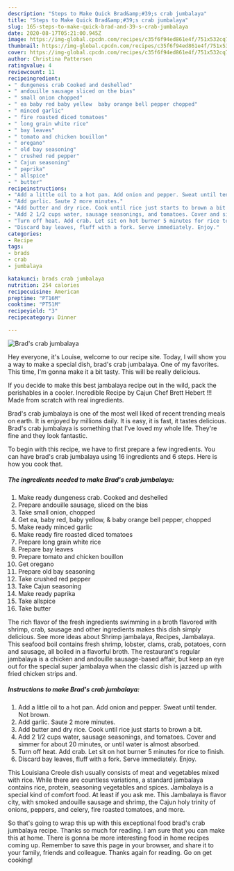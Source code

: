 ```yaml
---
description: "Steps to Make Quick Brad&amp;#39;s crab jumbalaya"
title: "Steps to Make Quick Brad&amp;#39;s crab jumbalaya"
slug: 165-steps-to-make-quick-brad-and-39-s-crab-jumbalaya
date: 2020-08-17T05:21:00.945Z
image: https://img-global.cpcdn.com/recipes/c35f6f94ed861e4f/751x532cq70/brads-crab-jumbalaya-recipe-main-photo.jpg
thumbnail: https://img-global.cpcdn.com/recipes/c35f6f94ed861e4f/751x532cq70/brads-crab-jumbalaya-recipe-main-photo.jpg
cover: https://img-global.cpcdn.com/recipes/c35f6f94ed861e4f/751x532cq70/brads-crab-jumbalaya-recipe-main-photo.jpg
author: Christina Patterson
ratingvalue: 4
reviewcount: 11
recipeingredient:
- " dungeness crab Cooked and deshelled"
- " andouille sausage sliced on the bias"
- " small onion chopped"
- " ea baby red baby yellow  baby orange bell pepper chopped"
- " minced garlic"
- " fire roasted diced tomatoes"
- " long grain white rice"
- " bay leaves"
- " tomato and chicken bouillon"
- " oregano"
- " old bay seasoning"
- " crushed red pepper"
- " Cajun seasoning"
- " paprika"
- " allspice"
- " butter"
recipeinstructions:
- "Add a little oil to a hot pan. Add onion and pepper. Sweat until tender. Not brown."
- "Add garlic. Saute 2 more minutes."
- "Add butter and dry rice. Cook until rice just starts to brown a bit."
- "Add 2 1/2 cups water, sausage seasonings, and tomatoes. Cover and simmer for about 20 minutes, or until water is almost absorbed."
- "Turn off heat. Add crab. Let sit on hot burner 5 minutes for rice to finish."
- "Discard bay leaves, fluff with a fork. Serve immediately. Enjoy."
categories:
- Recipe
tags:
- brads
- crab
- jumbalaya

katakunci: brads crab jumbalaya 
nutrition: 254 calories
recipecuisine: American
preptime: "PT16M"
cooktime: "PT51M"
recipeyield: "3"
recipecategory: Dinner

---
```



![Brad&#39;s crab jumbalaya](https://img-global.cpcdn.com/recipes/c35f6f94ed861e4f/751x532cq70/brads-crab-jumbalaya-recipe-main-photo.jpg)

Hey everyone, it's Louise, welcome to our recipe site. Today, I will show you a way to make a special dish, brad&#39;s crab jumbalaya. One of my favorites. This time, I'm gonna make it a bit tasty. This will be really delicious.

If you decide to make this best jambalaya recipe out in the wild, pack the perishables in a cooler. Incredible Recipe by Cajun Chef Brett Hebert !!! Made from scratch with real ingredients.

Brad&#39;s crab jumbalaya is one of the most well liked of recent trending meals on earth. It is enjoyed by millions daily. It is easy, it is fast, it tastes delicious. Brad&#39;s crab jumbalaya is something that I've loved my whole life. They're fine and they look fantastic.


To begin with this recipe, we have to first prepare a few ingredients. You can have brad&#39;s crab jumbalaya using 16 ingredients and 6 steps. Here is how you cook that.

<!--inarticleads1-->

##### The ingredients needed to make Brad&#39;s crab jumbalaya:

1. Make ready  dungeness crab. Cooked and deshelled
1. Prepare  andouille sausage, sliced on the bias
1. Take  small onion, chopped
1. Get  ea, baby red, baby yellow, &amp; baby orange bell pepper, chopped
1. Make ready  minced garlic
1. Make ready  fire roasted diced tomatoes
1. Prepare  long grain white rice
1. Prepare  bay leaves
1. Prepare  tomato and chicken bouillon
1. Get  oregano
1. Prepare  old bay seasoning
1. Take  crushed red pepper
1. Take  Cajun seasoning
1. Make ready  paprika
1. Take  allspice
1. Take  butter


The rich flavor of the fresh ingredients swimming in a broth flavored with shrimp, crab, sausage and other ingredients makes this dish simply delicious. See more ideas about Shrimp jambalaya, Recipes, Jambalaya. This seafood boil contains fresh shrimp, lobster, clams, crab, potatoes, corn and sausage, all boiled in a flavorful broth. The restaurant&#39;s regular jambalaya is a chicken and andouille sausage-based affair, but keep an eye out for the special super jambalaya when the classic dish is jazzed up with fried chicken strips and. 

<!--inarticleads2-->

##### Instructions to make Brad&#39;s crab jumbalaya:

1. Add a little oil to a hot pan. Add onion and pepper. Sweat until tender. Not brown.
1. Add garlic. Saute 2 more minutes.
1. Add butter and dry rice. Cook until rice just starts to brown a bit.
1. Add 2 1/2 cups water, sausage seasonings, and tomatoes. Cover and simmer for about 20 minutes, or until water is almost absorbed.
1. Turn off heat. Add crab. Let sit on hot burner 5 minutes for rice to finish.
1. Discard bay leaves, fluff with a fork. Serve immediately. Enjoy.


This Louisiana Creole dish usually consists of meat and vegetables mixed with rice. While there are countless variations, a standard jambalaya contains rice, protein, seasoning vegetables and spices. Jambalaya is a special kind of comfort food. At least if you ask me. This Jambalaya is flavor city, with smoked andouille sausage and shrimp, the Cajun holy trinity of onions, peppers, and celery, fire roasted tomatoes, and more. 

So that's going to wrap this up with this exceptional food brad&#39;s crab jumbalaya recipe. Thanks so much for reading. I am sure that you can make this at home. There is gonna be more interesting food in home recipes coming up. Remember to save this page in your browser, and share it to your family, friends and colleague. Thanks again for reading. Go on get cooking!
